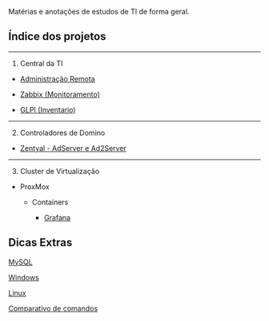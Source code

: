 Matérias e anotações de estudos de TI de forma geral.

## Índice dos projetos
---

1. Central da TI
* [Administração Remota](Central_de_TI(Athena)/adm_linux.md)

* [Zabbix (Monitoramento)](Central_de_TI(Athena)/zabbix.md)

* [GLPI (Inventario)](Central_de_TI(Athena)/glpi.md)

-----
2. Controladores de Domino

* [Zentyal - AdServer e Ad2Server](ADSERVER/AD.md)

----
3. Cluster de Virtualização

* ProxMox

    * Containers

        * [Grafana](Cluster/Node_2/Grafana/grafana.md)

## Dicas Extras

[MySQL](Extras/mysql.md)

[Windows](Extras/win.md)

[Linux](Extras/sistema.md)

[Comparativo de comandos](Extras/comandos.md)